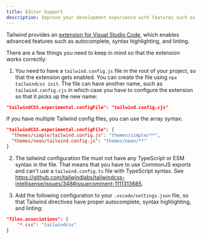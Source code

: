 ```yaml
---
title: Editor Support
description: Improve your development experience with features such as autocomplete, syntax highlighting, and linting.
---
```


Tailwind provides an [extension for Visual Studio Code](https://github.com/tailwindlabs/tailwindcss-intellisense), which enables advanced features such as autocomplete, syntax highlighting, and linting.

There are a few things you need to keep in mind so that the extension works correctly:

1. You need to have a `tailwind.config.js` file in the root of your project, so that the extension gets enabled. You can create the file using `npx tailwindcss init`. The file can have another name, such as `tailwind.config.cjs` in which case you have to configure the extension so that it picks up the new name:

```json [.vscode/settings.json]
"tailwindCSS.experimental.configFile": "tailwind.config.cjs"
```

If you have multiple Tailwind config files, you can use the array syntax:

```json [.vscode/settings.json]
"tailwindCSS.experimental.configFile": {
  "themes/simple/tailwind.config.js": "themes/simple/**",
  "themes/neon/tailwind.config.js": "themes/neon/**"
}
```

2. The tailwind configuration file must not have any TypeScript or ESM syntax in the file. That means that you have to use CommonJS exports and can't use a `tailwind.config.ts` file with TypeScript syntax. See https://github.com/tailwindlabs/tailwindcss-intellisense/issues/348#issuecomment-1111313685.

3. Add the following configuration to your `.vscode/settings.json` file, so that Tailwind directives have proper autocomplete, syntax highlighting, and linting:

```json [.vscode/settings.json]
"files.associations": {
	"*.css": "tailwindcss"
}
```
